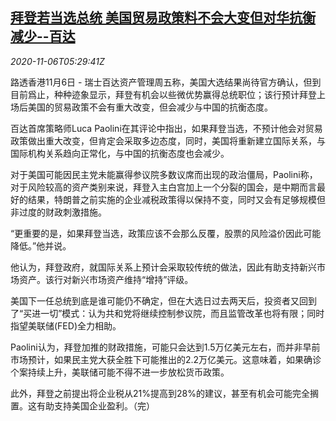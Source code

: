 <!--1604643799000-->
[拜登若当选总统 美国贸易政策料不会大变但对华抗衡减少--百达](https://cn.reuters.com/article/us-vote-biden-win-china-trade-1106-idCNKBS27M0K0)
------

<div><i>2020-11-06T05:29:41Z</i></div><p>路透香港11月6日 - 瑞士百达资产管理周五称，美国大选结果尚待官方确认，但到目前爲止，种种迹象显示，拜登有机会以些微优势赢得总统职位；该行预计拜登上场后美国的贸易政策不会有重大改变，但会减少与中国的抗衡态度。</p><p>百达首席策略师Luca Paolini在其评论中指出，如果拜登当选，不预计他会对贸易政策做出重大改变，但肯定会采取多边态度，同时，美国将重新建立国际关系，与国际机构关系趋向正常化，与中国的抗衡态度也会减少。</p><p>对于美国可能因民主党未能赢得参议院多数议席而出现的政治僵局，Paolini称，对于风险较高的资产类别来说，拜登入主白宫加上一个分裂的国会，是中期而言最好的结果，特朗普之前实施的企业减税政策得以保持不变，同时又会有足够规模但非过度的财政刺激措施。</p><p>“更重要的是，如果拜登当选，政策应该不会那么反覆，股票的风险溢价因此可能降低。”他并说。</p><p>他认为，拜登政府，就国际关系上预计会采取较传统的做法，因此有助支持新兴市场资产。该行对新兴市场资产维持“增持”评级。</p><p>美国下一任总统到底是谁可能仍不确定，但在大选日过去两天后，投资者又回到了“买进一切”模式：认为共和党将继续控制参议院，而且监管改革也将有限；同时指望美联储(FED)全力相助。</p><p>Paolini认为，拜登加推的财政措施，可能只会达到1.5万亿美元左右，而并非早前市场预计，如果民主党大获全胜下可能推出的2.2万亿美元。这意味着，如果确诊个案持续上升，美联储可能不得不进一步放松货币政策。</p><p>此外，拜登之前提出将企业税从21%提高到28%的建议，甚至有机会可能完全搁置。这有助支持美国企业盈利。（完）</p>
